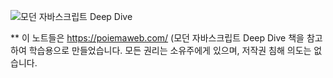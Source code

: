 ![모던 자바스크립트 Deep Dive](https://poiemaweb.com/img/mjs.png)

** 이 노트들은 https://poiemaweb.com/ (모던 자바스크립트 Deep Dive 책을 참고하여 학습용으로 만들었습니다. 모든 권리는 소유주에게 있으며, 저작권 침해 의도는 없습니다.

